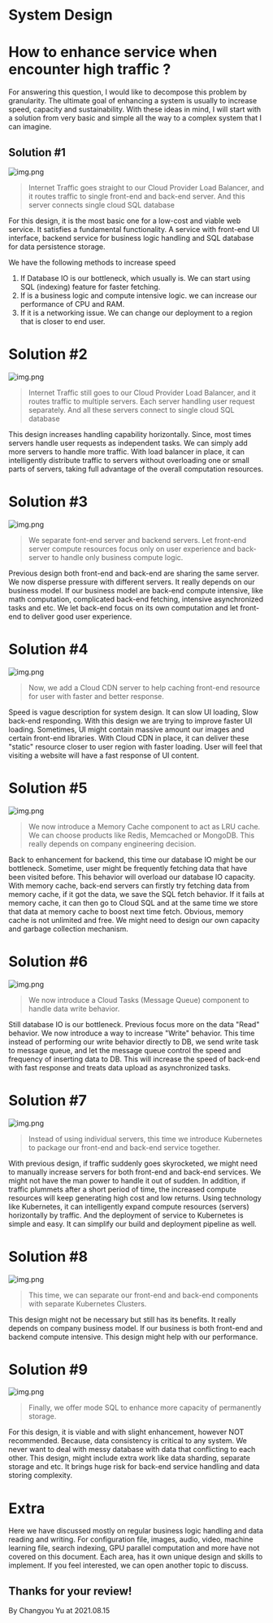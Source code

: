 # System Design

# How to enhance service when encounter high traffic ?

For answering this question, I would like to decompose this problem by granularity. The ultimate goal of enhancing a
system is usually to increase speed, capacity and sustainability. With these ideas in mind, I will start with a solution
from very basic and simple all the way to a complex system that I can imagine.

## Solution #1

![img.png](img_01.png)

> Internet Traffic goes straight to our Cloud Provider Load Balancer, and it routes traffic
> to single front-end and back-end server. And this server connects single cloud SQL database

For this design, it is the most basic one for a low-cost and viable web service. It satisfies a fundamental
functionality. A service with front-end UI interface, backend service for business logic handling and SQL database for
data persistence storage.

We have the following methods to increase speed

1. If Database IO is our bottleneck, which usually is. We can start using SQL (indexing) feature for faster fetching.
2. If is a business logic and compute intensive logic. we can increase our performance of CPU and RAM.
3. If it is a networking issue. We can change our deployment to a region that is closer to end user.

# Solution #2

![img.png](img_02.png)


> Internet Traffic still goes to our Cloud Provider Load Balancer, and it routes traffic
> to multiple servers. Each server handling user request separately. And all these servers
> connect to single cloud SQL database

This design increases handling capability horizontally. Since, most times servers handle user requests as independent
tasks. We can simply add more servers to handle more traffic. With load balancer in place, it can intelligently
distribute traffic to servers without overloading one or small parts of servers, taking full advantage of the overall
computation resources.

# Solution #3

![img.png](img_03.png)


> We separate font-end server and backend servers. Let front-end server compute resources focus only on user
> experience and back-server to handle only business compute logic.

Previous design both front-end and back-end are sharing the same server. We now disperse pressure with different
servers. It really depends on our business model. If our business model are back-end compute intensive, like math
computation, complicated back-end fetching, intensive asynchronized tasks and etc. We let back-end focus on its own
computation and let front-end to deliver good user experience.

# Solution #4

![img.png](img_04.png)


> Now, we add a Cloud CDN server to help caching front-end resource for user with faster and better response.

Speed is vague description for system design. It can slow UI loading, Slow back-end responding. With this design we are
trying to improve faster UI loading. Sometimes, UI might contain massive amount our images and certain front-end
libraries. With Cloud CDN in place, it can deliver these "static" resource closer to user region with faster loading.
User will feel that visiting a website will have a fast response of UI content.

# Solution #5

![img.png](img_05.png)

> We now introduce a Memory Cache component to act as LRU cache. We can choose products like Redis,
> Memcached or MongoDB. This really depends on company engineering decision.


Back to enhancement for backend, this time our database IO might be our bottleneck. Sometime, user might be frequently
fetching data that have been visited before. This behavior will overload our database IO capacity. With memory cache,
back-end servers can firstly try fetching data from memory cache, if it got the data, we save the SQL fetch behavior. If
it fails at memory cache, it can then go to Cloud SQL and at the same time we store that data at memory cache to boost
next time fetch. Obvious, memory cache is not unlimited and free. We might need to design our own capacity and garbage
collection mechanism.

# Solution #6

![img.png](img_06.png)

> We now introduce a Cloud Tasks (Message Queue) component to handle data write behavior.

Still database IO is our bottleneck. Previous focus more on the data "Read" behavior. We now introduce a way to
increase "Write" behavior. This time instead of performing our write behavior directly to DB, we send write task to
message queue, and let the message queue control the speed and frequency of inserting data to DB. This will increase the
speed of back-end with fast response and treats data upload as asynchronized tasks.

# Solution #7

![img.png](img_07.png)

> Instead of using individual servers, this time we introduce Kubernetes to package our front-end and back-end
> service together.

With previous design, if traffic suddenly goes skyrocketed, we might need to manually increase servers for both
front-end and back-end services. We might not have the man power to handle it out of sudden. In addition, if traffic
plummets after a short period of time, the increased compute resources will keep generating high cost and low returns.
Using technology like Kubernetes, it can intelligently expand compute resources (servers) horizontally by traffic. And
the deployment of service to Kubernetes is simple and easy. It can simplify our build and deployment pipeline as well.

# Solution #8

![img.png](img_08.png)

> This time, we can separate our front-end and back-end components with separate Kubernetes Clusters.

This design might not be necessary but still has its benefits. It really depends on company business model. If our
business is both front-end and backend compute intensive. This design might help with our performance.

# Solution #9

![img.png](img_09.png)

> Finally, we offer mode SQL to enhance more capacity of permanently storage.

For this design, it is viable and with slight enhancement, however NOT recommended. Because, data consistency is critical 
to any system. We never want to deal with messy database with data that conflicting to each other. This design, might 
include extra work like data sharding, separate storage and etc. It brings huge risk for back-end service handling and 
data storing complexity.


# Extra

Here we have discussed mostly on regular business logic handling and data reading and writing. For configuration file, images,
audio, video, machine learning file, search indexing, GPU parallel computation and more have not covered on this document.
Each area, has it own unique design and skills to implement. If you feel interested, we can open another topic to discuss.


## Thanks for your review!
By Changyou Yu at 2021.08.15
